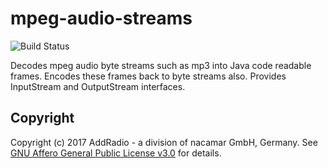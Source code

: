 # mpeg-audio-streams
![Build Status](https://travis-ci.org/addradio/mpeg-audio-streams.svg?branch=master)

Decodes mpeg audio byte streams such as mp3 into Java code readable frames. 
Encodes these frames back to byte streams also. Provides InputStream and OutputStream interfaces.

## Copyright
Copyright (c) 2017 AddRadio - a division of nacamar GmbH, Germany. See [GNU Affero General Public License v3.0](LICENSE) for details.
